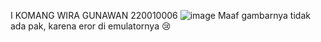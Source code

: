 I KOMANG WIRA GUNAWAN 220010006
![image](https://github.com/user-attachments/assets/30af5dde-f268-476c-831c-d057ac407e8d)
Maaf gambarnya tidak ada pak, karena eror di emulatornya 😢

